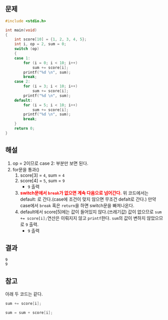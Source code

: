 ## 문제

```c
#include <stdio.h>

int main(void)
{
    int score[10] = {1, 2, 3, 4, 5};
    int i, op = 2, sum = 0;
    switch (op)
    {
    case 1:
        for (i = 0; i < 10; i++)
            sum += score[i];
        printf("%d \n", sum);
        break;
    case 2:
        for (i = 3; i < 10; i++)
            sum += score[i];
        printf("%d \n", sum);
    default:
        for (i = 5; i < 10; i++)
            sum += score[i];
        printf("%d \n", sum);
        break;
    }
    return 0;
}
```

## 해설
1. op = 2이므로 case 2: 부분만 보면 된다.
1. for문을 통과()
    1. score[3] = `4`, sum = `4`
    1. score[4] = `5`, sum = `9`
        - `9` 출력
    1. <span style="color: red;font-weight: bold">switch문에서 `break`가 없으면 계속 다음으로 넘어간다.</span> 위 코드에서는 default: 로 간다.(case에 조건이 맞지 않으면 무조건 defalt로 간다.) 만약 case에서 `break` 혹은 `return`을 하면 switch문을 빠져나온다.
    1. default에서 score[5]에는 값이 들어있지 않다.(쓰레기값) 값이 없으므로 `sum += score[i];`연산은 이뤄지지 않고 `printf`한다. `sum`의 값이 변하지 않았으므로 `9` 출력.
        - `9` 출력

## 결과
```
9
9
```

## 참고
아래 두 코드는 같다.
```c
sum += score[i];
```
```c
sum = sum + score[i];
```